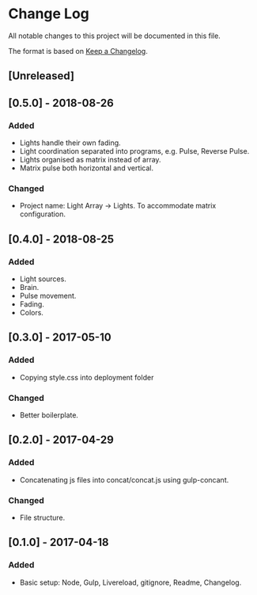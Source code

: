 
# Change Log
All notable changes to this project will be documented in this file.

The format is based on [Keep a Changelog](http://keepachangelog.com/).

## [Unreleased]

## [0.5.0] - 2018-08-26
### Added
- Lights handle their own fading.
- Light coordination separated into programs, e.g. Pulse, Reverse Pulse.
- Lights organised as matrix instead of array.
- Matrix pulse both horizontal and vertical.

### Changed
- Project name: Light Array -> Lights. To accommodate matrix configuration.

## [0.4.0] - 2018-08-25
### Added
- Light sources.
- Brain.
- Pulse movement.
- Fading.
- Colors.

## [0.3.0] - 2017-05-10
### Added
- Copying style.css into deployment folder

### Changed
- Better boilerplate.

## [0.2.0] - 2017-04-29
### Added
- Concatenating js files into concat/concat.js using gulp-concant.

### Changed
- File structure.

## [0.1.0] - 2017-04-18
### Added
- Basic setup: Node, Gulp, Livereload, gitignore, Readme, Changelog.
